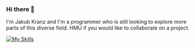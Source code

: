 ### Hi there 👋

I'm Jakub Kranz and I'm a programmer who is still looking to explore more parts of this diverse field. HMU if you would like to collaborate on a project.


[![My Skills](https://skillicons.dev/icons?i=js,html,css,py,ts,cpp,c,rust,sqlite,haskell,go,lua,neovim)](https://skillicons.dev)
